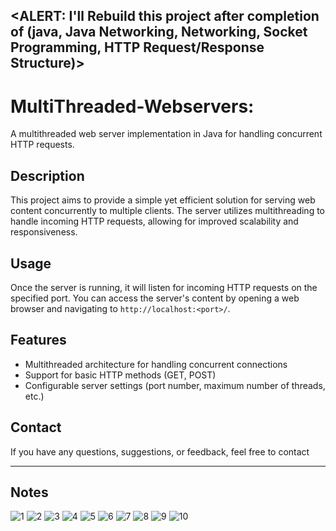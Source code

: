 
## <ALERT: I'll Rebuild this project after completion of (java, Java Networking, Networking, Socket Programming, HTTP Request/Response Structure)>

# MultiThreaded-Webservers:
A multithreaded web server implementation in Java for handling concurrent HTTP requests.

## Description

This project aims to provide a simple yet efficient solution for serving web content concurrently to multiple clients. The server utilizes multithreading to handle incoming HTTP requests, allowing for improved scalability and responsiveness.

## Usage

Once the server is running, it will listen for incoming HTTP requests on the specified port. You can access the server's content by opening a web browser and navigating to `http://localhost:<port>/`.

## Features

- Multithreaded architecture for handling concurrent connections
- Support for basic HTTP methods (GET, POST)
- Configurable server settings (port number, maximum number of threads, etc.)

## Contact

If you have any questions, suggestions, or feedback, feel free to contact 
<hr>
<h2>Notes</h2>

![1](https://github.com/user-attachments/assets/0a4d7163-5b43-41ea-86dc-a74cc77063d3)
![2](https://github.com/user-attachments/assets/947e5dd0-c467-4dea-8021-4a597d6b2362)
![3](https://github.com/user-attachments/assets/8374b8b9-b145-4b9f-97f9-05490a45391c)
![4](https://github.com/user-attachments/assets/049d152f-5f3a-4eef-b45b-ad9f76036759)
![5](https://github.com/user-attachments/assets/4dbc49e1-2c5d-45ba-80b2-da6149724429)
![6](https://github.com/user-attachments/assets/883cdb76-1d04-4c58-b654-8bbdb8b530f2)
![7](https://github.com/user-attachments/assets/3f21bfc0-70d5-4725-b02f-948040917b8b)
![8](https://github.com/user-attachments/assets/1cfef92f-8044-479b-b14f-a8fd0d9ff87e)
![9](https://github.com/user-attachments/assets/939fc4e3-127b-4f66-abfa-68fb5a9b8ea4)
![10](https://github.com/user-attachments/assets/8e1b804c-70fe-431e-849b-244e4fda4a4d)
